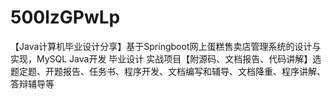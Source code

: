 # 500lzGPwLp
【Java计算机毕业设计分享】基于Springboot网上蛋糕售卖店管理系统的设计与实现，MySQL Java开发 毕业设计 实战项目【附源码、文档报告、代码讲解】选题定题、开题报告、任务书、程序开发、文档编写和辅导、文档降重、程序讲解、答辩辅导等
